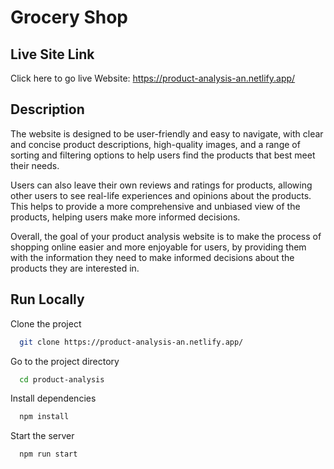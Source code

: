 
# Grocery Shop

## Live Site Link

Click here to go live Website: https://product-analysis-an.netlify.app/



## Description

The website is designed to be user-friendly and easy to navigate, with clear and concise product descriptions, high-quality images, and a range of sorting and filtering options to help users find the products that best meet their needs.

Users can also leave their own reviews and ratings for products, allowing other users to see real-life experiences and opinions about the products. This helps to provide a more comprehensive and unbiased view of the products, helping users make more informed decisions.

Overall, the goal of your product analysis website is to make the process of shopping online easier and more enjoyable for users, by providing them with the information they need to make informed decisions about the products they are interested in.


## Run Locally

Clone the project

```bash
  git clone https://product-analysis-an.netlify.app/
```

Go to the project directory

```bash
  cd product-analysis
```

Install dependencies

```bash
  npm install
```

Start the server

```bash
  npm run start
```